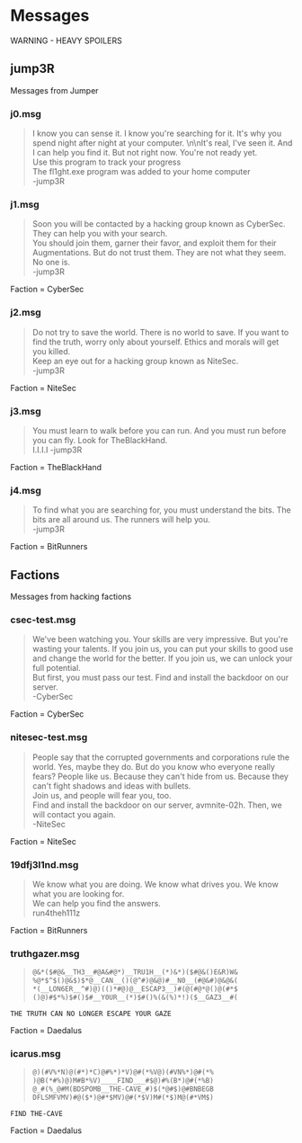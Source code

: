 # Messages

WARNING - HEAVY SPOILERS

## jump3R

Messages from Jumper

### j0.msg

> I know you can sense it. I know you're searching for it. It's why you spend night after night at your computer. \n\nIt's real, I've seen it. And I can help you find it. But not right now. You're not ready yet.  
> Use this program to track your progress  
> The fl1ght.exe program was added to your home computer  
> -jump3R  

### j1.msg

> Soon you will be contacted by a hacking group known as CyberSec. They can help you with your search.  
> You should join them, garner their favor, and exploit them for their Augmentations. But do not trust them. They are not what they seem. No one is.  
> -jump3R  

Faction = CyberSec

### j2.msg

> Do not try to save the world. There is no world to save. If you want to find the truth, worry only about yourself. Ethics and morals will get you killed.  
> Keep an eye out for a hacking group known as NiteSec.  
> -jump3R

Faction = NiteSec

### j3.msg

> You must learn to walk before you can run. And you must run before you can fly. Look for TheBlackHand.  
> I.I.I.I
> -jump3R

Faction = TheBlackHand

### j4.msg

> To find what you are searching for, you must understand the bits. The bits are all around us. The runners will help you.  
> -jump3R

Faction = BitRunners

## Factions

Messages from hacking factions

### csec-test.msg

> We've been watching you. Your skills are very impressive. But you're wasting your talents. If you join us, you can put your skills to good use and change the world for the better. If you join us, we can unlock your full potential.  
> But first, you must pass our test. Find and install the backdoor on our server.  
> -CyberSec

Faction = CyberSec

### nitesec-test.msg

> People say that the corrupted governments and corporations rule the world. Yes, maybe they do. But do you know who everyone really fears? People like us. Because they can't hide from us. Because they can't fight shadows and ideas with bullets.  
> Join us, and people will fear you, too.  
> Find and install the backdoor on our server, avmnite-02h. Then, we will contact you again.  
> -NiteSec

Faction = NiteSec

### 19dfj3l1nd.msg

> We know what you are doing. We know what drives you. We know what you are looking for.  
> We can help you find the answers.  
> run4theh111z

Faction = BitRunners

### truthgazer.msg

> ```txt
> @&*($#@&__TH3__#@A&#@*)__TRU1H__(*)&*)($#@&()E&R)W&
> %@*$^$()@&$)$*@__CAN__()(@^#)@&@)#__N0__(#@&#)@&@&(
> *(__LON6ER__^#)@)(()*#@)@__ESCAP3__)#(@(#@*@()@(#*$
> ()@)#$*%)$#()$#__Y0UR__(*)$#()%(&(%)*!)($__GAZ3__#(
> ```

`THE TRUTH CAN NO LONGER ESCAPE YOUR GAZE`

Faction = Daedalus

### icarus.msg

> ```txt
> @)(#V%*N)@(#*)*C)@#%*)*V)@#(*%V@)(#VN%*)@#(*%
> )@B(*#%)@)M#B*%V)____FIND___#$@)#%(B*)@#(*%B)
> @_#(%_@#M(BDSPOMB__THE-CAVE_#)$(*@#$)@#BNBEGB
> DFLSMFVMV)#@($*)@#*$MV)@#(*$V)M#(*$)M@(#*VM$)
> ```

`FIND THE-CAVE`

Faction = Daedalus
